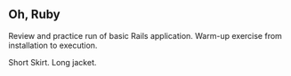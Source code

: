 ## Oh, Ruby

  Review and practice run of basic Rails application.
  Warm-up exercise from installation to execution.

  Short Skirt.
  Long jacket.
